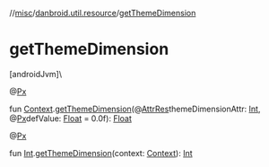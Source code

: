 //[misc](../../index.md)/[danbroid.util.resource](index.md)/[getThemeDimension](get-theme-dimension.md)

# getThemeDimension

[androidJvm]\

@[Px](https://developer.android.com/reference/kotlin/androidx/annotation/Px.html)

fun [Context](https://developer.android.com/reference/kotlin/android/content/Context.html).[getThemeDimension](get-theme-dimension.md)(@[AttrRes](https://developer.android.com/reference/kotlin/androidx/annotation/AttrRes.html)themeDimensionAttr: [Int](https://kotlinlang.org/api/latest/jvm/stdlib/kotlin/-int/index.html), @[Px](https://developer.android.com/reference/kotlin/androidx/annotation/Px.html)defValue: [Float](https://kotlinlang.org/api/latest/jvm/stdlib/kotlin/-float/index.html) = 0.0f): [Float](https://kotlinlang.org/api/latest/jvm/stdlib/kotlin/-float/index.html)

@[Px](https://developer.android.com/reference/kotlin/androidx/annotation/Px.html)

fun [Int](https://kotlinlang.org/api/latest/jvm/stdlib/kotlin/-int/index.html).[getThemeDimension](get-theme-dimension.md)(context: [Context](https://developer.android.com/reference/kotlin/android/content/Context.html)): [Int](https://kotlinlang.org/api/latest/jvm/stdlib/kotlin/-int/index.html)
